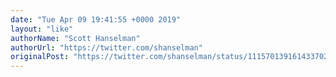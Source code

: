 ```yaml
---
date: "Tue Apr 09 19:41:55 +0000 2019"
layout: "like"
authorName: "Scott Hanselman"
authorUrl: "https://twitter.com/shanselman"
originalPost: "https://twitter.com/shanselman/status/1115701391614337024"
---
```

